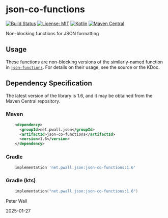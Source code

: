 # json-co-functions

[![Build Status](https://github.com/pwall567/json-co-functions/actions/workflows/build.yml/badge.svg)](https://github.com/pwall567/json-co-functions/actions/workflows/build.yml)
[![License: MIT](https://img.shields.io/badge/License-MIT-yellow.svg)](https://opensource.org/licenses/MIT)
[![Kotlin](https://img.shields.io/static/v1?label=Kotlin&message=v2.0.21&color=7f52ff&logo=kotlin&logoColor=7f52ff)](https://github.com/JetBrains/kotlin/releases/tag/v2.0.21)
[![Maven Central](https://img.shields.io/maven-central/v/net.pwall.json/json-co-functions?label=Maven%20Central)](https://search.maven.org/search?q=g:%22net.pwall.json%22%20AND%20a:%22json-co-functions%22)

Non-blocking functions for JSON formatting

## Usage

These functions are non-blocking versions of the similarly-named function in
[`json-functions`](https://github.com/pwall567/json-functions).
For details on their usage, see the source or the KDoc.

## Dependency Specification

The latest version of the library is 1.6, and it may be obtained from the Maven Central repository.

### Maven
```xml
    <dependency>
      <groupId>net.pwall.json</groupId>
      <artifactId>json-co-functions</artifactId>
      <version>1.6</version>
    </dependency>
```
### Gradle
```groovy
    implementation 'net.pwall.json:json-co-functions:1.6'
```
### Gradle (kts)
```kotlin
    implementation("net.pwall.json:json-co-functions:1.6")
```

Peter Wall

2025-01-27
